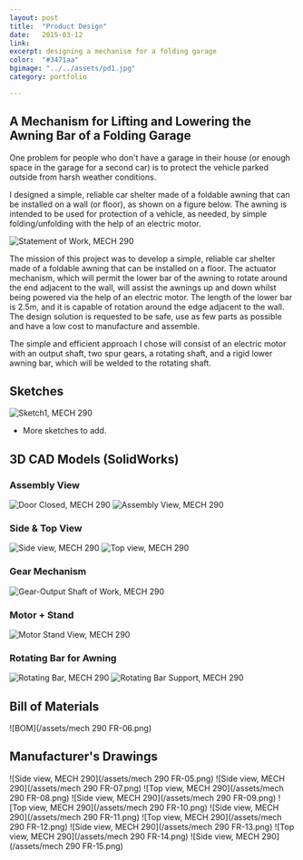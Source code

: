 ```yaml
---
layout: post
title:  "Product Design"
date:   2015-03-12
link:	
excerpt: designing a mechanism for a folding garage 
color:  "#3471aa"
bgimage: "../../assets/pd1.jpg"
category: portfolio

---
```



## A Mechanism for Lifting and Lowering the Awning Bar of a Folding Garage

One problem for people who don't have a garage in their house (or enough space in the garage for a second car) is to protect the vehicle parked outside from harsh weather conditions.

I designed a simple, reliable car shelter made of a foldable awning that can be installed on a wall (or floor), as shown on a figure below. The awning is intended to be used for protection of a vehicle, as needed, by simple folding/unfolding with the help of an electric motor.

![Statement of Work, MECH 290](/assets/statementofwork.png)

The mission of this project was to develop a simple, reliable car shelter
made of a foldable awning that can be installed on a floor. The actuator
mechanism, which will permit the lower bar of the awning to rotate around the
end adjacent to the wall, will assist the awnings up and down whilst being
powered via the help of an electric motor. The length of the lower bar is 2.5m,
and it is capable of rotation around the edge adjacent to the wall. The design
solution is requested to be safe, use as few parts as possible and have a low
cost to manufacture and assemble.

The simple and efficient approach I chose will consist of an electric motor
with an output shaft, two spur gears, a rotating shaft, and a rigid lower awning
bar, which will be welded to the rotating shaft.

## Sketches
![Sketch1, MECH 290](/assets/pdsketch1.png)

- More sketches to add.

## 3D CAD Models (SolidWorks)

### Assembly View

![Door Closed, MECH 290](/assets/door-closed.jpg)
![Assembly View, MECH 290](/assets/assemblyview.jpg)

### Side & Top View

![Side view, MECH 290](/assets/sideview.jpg)
![Top view, MECH 290](/assets/topview.jpg)

### Gear Mechanism

![Gear-Output Shaft of Work, MECH 290](/assets/gear-output-shaft.jpg)

### Motor + Stand

![Motor Stand View, MECH 290](/assets/motor-stand-view.jpg)

### Rotating Bar for Awning

![Rotating Bar, MECH 290](/assets/rotating-bar.jpg)
![Rotating Bar Support, MECH 290](/assets/rotating-bar-support.jpg)

## Bill of Materials

![BOM](/assets/mech 290 FR-06.png)

## Manufacturer's Drawings

![Side view, MECH 290](/assets/mech 290 FR-05.png)
![Side view, MECH 290](/assets/mech 290 FR-07.png)
![Top view, MECH 290](/assets/mech 290 FR-08.png)
![Side view, MECH 290](/assets/mech 290 FR-09.png)
![Top view, MECH 290](/assets/mech 290 FR-10.png)
![Side view, MECH 290](/assets/mech 290 FR-11.png)
![Top view, MECH 290](/assets/mech 290 FR-12.png)
![Side view, MECH 290](/assets/mech 290 FR-13.png)
![Top view, MECH 290](/assets/mech 290 FR-14.png)
![Side view, MECH 290](/assets/mech 290 FR-15.png)



